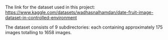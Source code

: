 The link for the dataset used in this project:  https://www.kaggle.com/datasets/wadhasnalhamdan/date-fruit-image-dataset-in-controlled-environment

The dataset consists of 9 subdirectories: each containing approximately 175 images totalling to 1658 images.